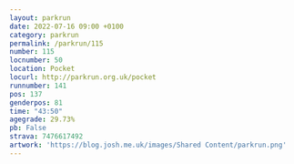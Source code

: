 ```yaml
---
layout: parkrun
date: 2022-07-16 09:00 +0100
category: parkrun
permalink: /parkrun/115
number: 115
locnumber: 50
location: Pocket
locurl: http://parkrun.org.uk/pocket
runnumber: 141
pos: 137
genderpos: 81
time: "43:50"
agegrade: 29.73%
pb: False
strava: 7476617492
artwork: 'https://blog.josh.me.uk/images/Shared Content/parkrun.png'
---
```

